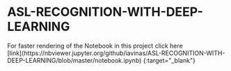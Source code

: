 # ASL-RECOGNITION-WITH-DEEP-LEARNING
<p>
  For faster rendering of the Notebook in this project click here
  <br>
  [link](https://nbviewer.jupyter.org/github/iavinas/ASL-RECOGNITION-WITH-DEEP-LEARNING/blob/master/notebook.ipynb)     {:target="_blank"}
</a>
</p>
